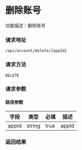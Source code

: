 # 删除账号
功能描述：删除账号

### 请求地址
```
/api/account/delete/{appId}
```

### 请求方法
`DELETE`
### 请求参数
#### 路径参数

| 字段 | 类型 | 必填 | 描述 |
| -------- | -------- | -------- | -------- |
| appId     | string   | true       | appId |




### 返回结果

